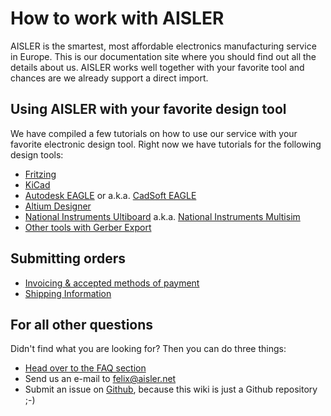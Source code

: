 # How to work with AISLER

AISLER is the smartest, most affordable electronics manufacturing service in Europe. This is our documentation site where you should find out all the details about us. AISLER works well together with your favorite tool and chances are we already support a direct import. 

## Using AISLER with your favorite design tool
We have compiled a few tutorials on how to use our service with your favorite electronic design tool. Right now we have tutorials for the following design tools:

- [Fritzing](use-aisler-with/Fritzing)
- [KiCad](use-aisler-with/KiCad)
- [Autodesk EAGLE](use-aisler-with/Autodesk-Eagle) or a.k.a. [CadSoft EAGLE](use-aisler-with/Cadsoft-Eagle)
- [Altium Designer](use-aisler-with/Altium-Designer)
- [National Instruments Ultiboard](use-aisler-with/national-instruments-ultiboard) a.k.a. [National Instruments Multisim](use-aisler-with/national-instruments-ultiboard)
- [Other tools with Gerber Export](use-aisler-with/other-tools-with-gerber-export)


## Submitting orders
- [Invoicing & accepted methods of payment](submitting-orders/invoicing)
- [Shipping Information](submitting-orders/shipping-information)

## For all other questions ##
Didn't find what you are looking for? Then you can do three things:

- [Head over to the FAQ section](FAQs)
- Send us an e-mail to [felix@aisler.net](mailto:felix@aisler.net)
- Submit an issue on [Github](https://github.com/AislerHQ/support-wiki), because this wiki is just a Github repository ;-)
